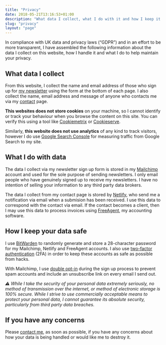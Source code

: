 ```yaml
---
title: "Privacy"
date: 2018-05-21T13:16:53+01:00
description: "What data I collect, what I do with it and how I keep it safe."
slug: "privacy"
layout: "page"
---
```


In compliance with UK data and privacy laws (“GDPR”) and in an effort to be more transparent, I have assembled the following information about the data I collect on this website, how I handle it and what I do to help maintain your privacy.

## What data I collect

From this website, I collect the name and email address of those who sign up for [my newsletter](/newsletter/) using the form at the bottom of each page. I also collect the name, email address and message of anyone who contacts me via my [contact](/contact/) page.
 
**This websites does not store cookies** on your machine, so I cannot identify or track your behaviour when you browse the content on this site. You can verify this using a tool like [Cookiemetrix](https://www.cookiemetrix.com/) or [Cookieserve](https://www.cookieserve.com/).

Similarly, **this website does not use analytics** of any kind to track visitors, however I do use [Google Search Console](https://search.google.com/search-console/) for measuring traffic from Google Search to my site.

## What I do with data

The data I collect via my newsletter sign up form is stored in my [Mailchimp](https://mailchimp.com/features/landing-pages/) account and used for the sole purpose of sending newsletters. I only email people who have genuinely signed up to receive my newsletters. I have no intention of selling your information to any third party data brokers.

The data I collect from my contact page is stored by [Netlify](https://www.netlify.com/), who send me a notification via email when a submision has been received. I use this data to correspond with the contact via email. If the contact becomes a client, then I may use this data to process invoices using [FreeAgent](https://www.freeagent.com/), my accounting software.

## How I keep your data safe

I use [BitWarden](https://bitwarden.com/) to randomly generate and store a 28-character password for my Mailchimp, Netlify and FreeAgent accounts. I also use [two-factor authentication](https://en.wikipedia.org/wiki/Multi-factor_authentication) (2FA) in order to keep these accounts as safe as possible from hacks. 

With Mailchimp, I use [double opt-in](https://kb.mailchimp.com/lists/signup-forms/single-opt-in-vs.-double-opt-in) during the sign up process to prevent spam accounts and include an unsubscribe link on every email I send out.

_⚠️ While I take the security of your personal data extremely seriously, no method of transmission over the internet, or method of electronic storage is 100% secure. While I strive to use commercially acceptable means to protect your personal data, I cannot guarantee its absolute security, particularly from third party data breaches._

## If you have any concerns

Please [contact me](/contact), as soon as possible, if you have any concerns about how your data is being handled or would like me to destroy it.
